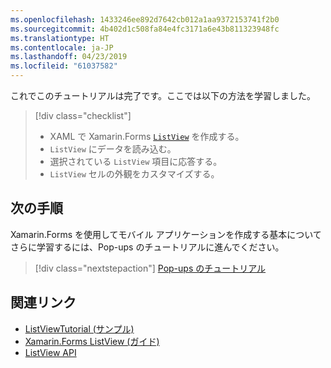 ```yaml
---
ms.openlocfilehash: 1433246ee892d7642cb012a1aa9372153741f2b0
ms.sourcegitcommit: 4b402d1c508fa84e4fc3171a6e43b811323948fc
ms.translationtype: HT
ms.contentlocale: ja-JP
ms.lasthandoff: 04/23/2019
ms.locfileid: "61037582"
---
```

これでこのチュートリアルは完了です。ここでは以下の方法を学習しました。

> [!div class="checklist"]
> - XAML で Xamarin.Forms [`ListView`](xref:Xamarin.Forms.ListView) を作成する。
> - `ListView` にデータを読み込む。
> - 選択されている `ListView` 項目に応答する。
> - `ListView` セルの外観をカスタマイズする。

## <a name="next-steps"></a>次の手順

Xamarin.Forms を使用してモバイル アプリケーションを作成する基本についてさらに学習するには、Pop-ups のチュートリアルに進んでください。

> [!div class="nextstepaction"]
> [Pop-ups のチュートリアル](~/get-started/tutorials/pop-ups/index.yml)

## <a name="related-links"></a>関連リンク

- [ListViewTutorial (サンプル)](https://developer.xamarin.com/samples/xamarin-forms/GetStarted/Tutorials/ListViewTutorial)
- [Xamarin.Forms ListView (ガイド)](~/xamarin-forms/user-interface/listview/index.md)
- [ListView API](xref:Xamarin.Forms.ListView)

